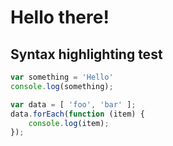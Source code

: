 # Hello there!

## Syntax highlighting test

```javascript
var something = 'Hello'
console.log(something);

var data = [ 'foo', 'bar' ];
data.forEach(function (item) {
	console.log(item);
});
```

